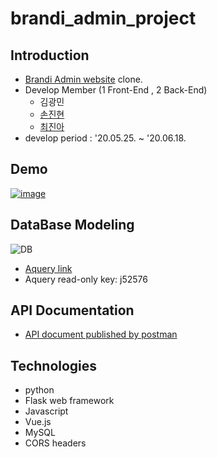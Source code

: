 # brandi_admin_project

## Introduction
- [Brandi Admin website](http://admin.brandi.co.kr/) clone.
- Develop Member (1 Front-End , 2 Back-End) 
  - 김광민
  - [손진현](https://github.com/ikswary)
  - [최진아](https://github.com/2cong)
- develop period : '20.05.25. ~ '20.06.18.

## Demo
[![image](https://images.velog.io/images/2cong/post/2dfecf7f-3a10-4b7a-ac33-702d1c5cbda9/%E1%84%89%E1%85%B3%E1%84%8F%E1%85%B3%E1%84%85%E1%85%B5%E1%86%AB%E1%84%89%E1%85%A3%E1%86%BA%202020-07-06%20%E1%84%8B%E1%85%A9%E1%84%8C%E1%85%A5%E1%86%AB%2012.32.59.png)](https://youtu.be/nMK2Z9XvF78)

## DataBase Modeling
![DB](https://images.velog.io/images/2cong/post/1acf1e65-a4ec-4302-a49d-2a72e5ae33de/image.png)
- [Aquery link](https://aquerytool.com:443/aquerymain/index/?rurl=71143bb1-1bb3-4e9d-8dd3-af295f580a33&)
- Aquery read-only key: j52576

## API Documentation
- [API document published by postman](https://documenter.getpostman.com/view/10871460/SzzkawQn?version=latest)

## Technologies
- python
- Flask web framework
- Javascript
- Vue.js
- MySQL
- CORS headers
